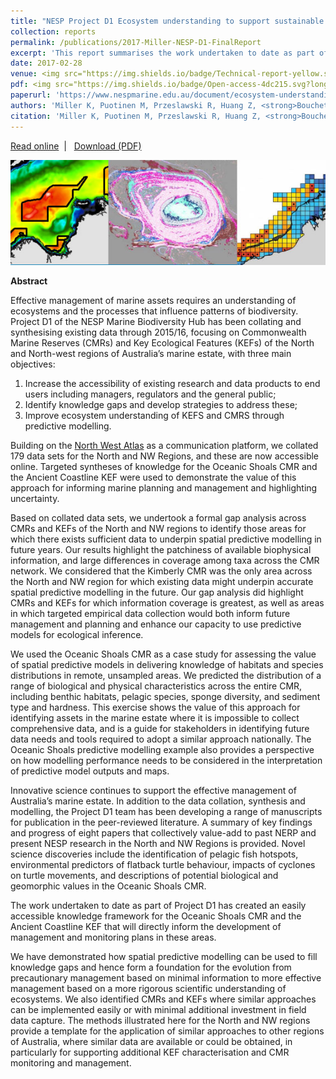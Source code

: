 ```yaml
---
title: "NESP Project D1 Ecosystem understanding to support sustainable use, management and monitoring of marine assets in the North and North-West regions - Final Report 2016"
collection: reports
permalink: /publications/2017-Miller-NESP-D1-FinalReport
excerpt: 'This report summarises the work undertaken to date as part of the NESP Project D1, which aimed to collate and synthesise existing biological/physical information for the Australian North-West. A primary objective of the project was to identify key knowledge gaps that available or newly-developed predictive models could help fill to guide future ecological sampling efforts and assist management.'
date: 2017-02-28  
venue: <img src="https://img.shields.io/badge/Technical-report-yellow.svg?longCache=true&style=flat-square">
pdf: <img src="https://img.shields.io/badge/Open-access-4dc215.svg?longCache=true&style=flat-square">
paperurl: 'https://www.nespmarine.edu.au/document/ecosystem-understanding-support-sustainable-use-management-and-monitoring-marine-assets-0'
authors: 'Miller K, Puotinen M, Przeslawski R, Huang Z, <strong>Bouchet P</strong>, Radford B, Li J, Kool J, Picard K, Thums M, Meeuwig J, Nichol S.'
citation: 'Miller K, Puotinen M, Przeslawski R, Huang Z, <strong>Bouchet P</strong>, Radford B, Li J, Kool J, Picard K, Thums M, Meeuwig J, Nichol S. 2017. NESP Project D1 Ecosystem understanding to support sustainable use, management and monitoring of marine assets in the North and North-West regions - Final Report 2016. Report to the National Environmental Science Programme, Marine Biodiversity Hub. Australian Institute of Marine Science, 146 p.'
---
```

<i class="fa fa-link" aria-hidden="true"></i> <a href="https://www.nespmarine.edu.au/document/ecosystem-understanding-support-sustainable-use-management-and-monitoring-marine-assets-0"> Read online</a> &nbsp;<span>&#124;</span> &nbsp;<i class="fa fa-file-pdf-o" aria-hidden="true"></i> <a href="https://www.nespmarine.edu.au/system/files/Miller%20et%20al%20Project%20D1%20Report%20summarising%20outputs%20from%20synthesis%20of%20datasets%20and%20predictive%20models%20for%20N%20and%20NW_Milestone%204_RPv3.pdf">  Download (PDF)</a>

<img src='/images/Miller2017-NESP-D1-hero.jpg'>
<br>

<strong>Abstract</strong>

Effective management of marine assets requires an understanding of ecosystems and the processes that influence patterns of biodiversity. Project D1 of the NESP Marine Biodiversity Hub has been collating and synthesising existing data through 2015/16, focusing on Commonwealth Marine Reserves (CMRs) and Key Ecological Features (KEFs) of the North and North-west regions of Australia’s marine estate, with three main objectives:

1. Increase the accessibility of existing research and data products to end users including managers, regulators and the general public;
2. Identify knowledge gaps and develop strategies to address these;
3. Improve ecosystem understanding of KEFS and CMRS through predictive modelling.

Building on the <a href="http://www.northwestatlas.org">North West Atlas</a> as a communication platform, we collated 179 data sets for the North and NW Regions, and these are now accessible online. Targeted syntheses of knowledge for the Oceanic Shoals CMR and the Ancient Coastline KEF were used to demonstrate the value of this approach for informing marine planning and management and highlighting uncertainty.

Based on collated data sets, we undertook a formal gap analysis across CMRs and KEFs of the North and NW regions to identify those areas for which there exists sufficient data to underpin spatial predictive modelling in future years. Our results highlight the patchiness of available biophysical information, and large differences in coverage among taxa across the CMR network. We considered that the Kimberly CMR was the only area across the North and NW region for which existing data might underpin accurate spatial predictive modelling in the future. Our gap analysis did highlight CMRs and KEFs for which information coverage is greatest, as well as areas in which targeted empirical data collection would both inform future management and planning and enhance our capacity to use predictive models for ecological inference.

We used the Oceanic Shoals CMR as a case study for assessing the value of spatial predictive models in delivering knowledge of habitats and species distributions in remote, unsampled areas. We predicted the distribution of a range of biological and physical characteristics across the entire CMR, including benthic habitats, pelagic species, sponge diversity, and sediment type and hardness. This exercise shows the value of this approach for identifying assets in the marine estate where it is impossible to collect comprehensive data, and is a guide for stakeholders in identifying future data needs and tools required to adopt a similar approach nationally. The Oceanic Shoals predictive modelling example also provides a perspective on how modelling performance needs to be considered in the interpretation of predictive model outputs and maps.

Innovative science continues to support the effective management of Australia’s marine estate. In addition to the data collation, synthesis and modelling, the Project D1 team has been developing a range of manuscripts for publication in the peer-reviewed literature. A summary of key findings and progress of eight papers that collectively value-add to past NERP and present NESP research in the North and NW Regions is provided. Novel science discoveries include the identification of pelagic fish hotspots, environmental predictors of flatback turtle behaviour, impacts of cyclones on turtle movements, and descriptions of potential biological and geomorphic values in the Oceanic Shoals CMR.

The work undertaken to date as part of Project D1 has created an easily accessible knowledge framework for the Oceanic Shoals CMR and the Ancient Coastline KEF that will directly inform the development of management and monitoring plans in these areas.

We have demonstrated how spatial predictive modelling can be used to fill knowledge gaps and hence form a foundation for the evolution from precautionary management based on minimal information to more effective management based on a more rigorous scientific understanding of ecosystems. We also identified CMRs and KEFs where similar approaches can be implemented easily or with minimal additional investment in field data capture. The methods illustrated here for the North and NW regions provide a template for the application of similar approaches to other regions of Australia, where similar data are available or could be obtained, in particularly for supporting additional KEF characterisation and CMR monitoring and management.
